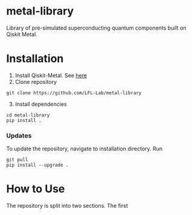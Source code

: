 # metal-library
Library of pre-simulated superconducting quantum components built on Qiskit Metal.


# Installation
1. Install Qiskit-Metal. See [here](https://qiskit.org/documentation/metal/installation.html)
2. Clone repository
```
git clone https://github.com/LFL-Lab/metal-library
```
3. Install dependencies
```
cd metal-library
pip install .
```

### Updates
To update the repository, navigate to installation directory. Run
```
git pull
pip install --upgrade .
```

# How to Use
The repository is split into two sections. The first
 